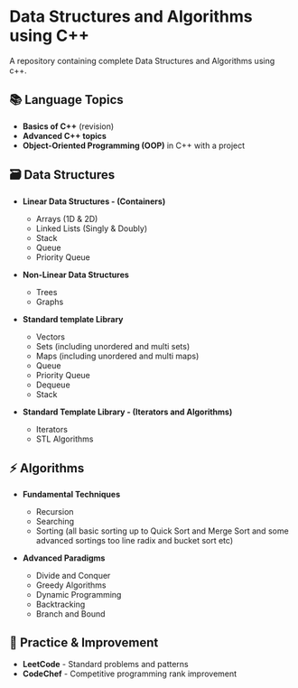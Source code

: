 # Data Structures and Algorithms using C++

A repository containing complete Data Structures and Algorithms using c++.

## 📚 Language Topics

- **Basics of C++** (revision)
- **Advanced C++ topics**
- **Object-Oriented Programming (OOP)** in C++ with a project

## 🗃️ Data Structures

- **Linear Data Structures - (Containers)**
  - Arrays (1D & 2D)
  - Linked Lists (Singly & Doubly)
  - Stack
  - Queue
  - Priority Queue

- **Non-Linear Data Structures**
  - Trees
  - Graphs

- **Standard template Library**
  - Vectors
  - Sets (including unordered and multi sets)
  - Maps (including unordered and multi maps)
  - Queue
  - Priority Queue
  - Dequeue
  - Stack

- **Standard Template Library - (Iterators and Algorithms)**
  - Iterators
  - STL Algorithms

## ⚡ Algorithms

- **Fundamental Techniques**
  - Recursion
  - Searching
  - Sorting (all basic sorting up to Quick Sort and Merge Sort and some advanced sortings too line radix and bucket sort etc)

- **Advanced Paradigms**
  - Divide and Conquer
  - Greedy Algorithms
  - Dynamic Programming
  - Backtracking
  - Branch and Bound

## 🎯 Practice & Improvement

- **LeetCode** - Standard problems and patterns
- **CodeChef** - Competitive programming rank improvement
